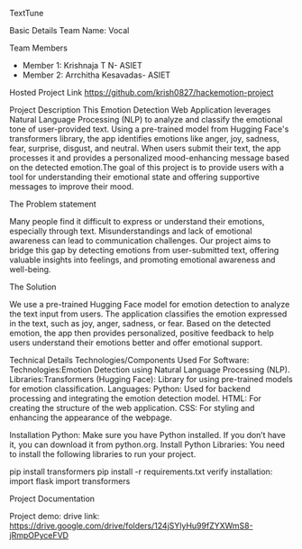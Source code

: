 TextTune

Basic Details
Team Name: Vocal

Team Members
- Member 1: Krishnaja T N- ASIET
- Member 2: Arrchitha Kesavadas- ASIET

Hosted Project Link
https://github.com/krish0827/hackemotion-project

Project Description
This Emotion Detection Web Application leverages Natural Language Processing (NLP) to analyze and classify the emotional tone of user-provided text. Using a pre-trained model from Hugging Face's transformers library, the app identifies emotions like anger, joy, sadness, fear, surprise, disgust, and neutral. When users submit their text, the app processes it and provides a personalized mood-enhancing message based on the detected emotion.The goal of this project is to provide users with a tool for understanding their emotional state and offering supportive messages to improve their mood.

 The Problem statement
 
Many people find it difficult to express or understand their emotions, especially through text. Misunderstandings and lack of emotional awareness can lead to communication challenges. Our project aims to bridge this gap by detecting emotions from user-submitted text, offering valuable insights into feelings, and promoting emotional awareness and well-being.

The Solution

We use a pre-trained Hugging Face model for emotion detection to analyze the text input from users. The application classifies the emotion expressed in the text, such as joy, anger, sadness, or fear. Based on the detected emotion, the app then provides personalized, positive feedback to help users understand their emotions better and offer emotional support.

Technical Details
Technologies/Components Used
For Software:
Technologies:Emotion Detection using Natural Language Processing (NLP).
Libraries:Transformers (Hugging Face): Library for using pre-trained models for emotion classification.
Languages:
Python: Used for backend processing and integrating the emotion detection model.
HTML: For creating the structure of the web application.
CSS: For styling and enhancing the appearance of the webpage.

 Installation
Python: Make sure you have Python installed. If you don’t have it, you can download it from python.org.
Install Python Libraries: You need to install the following libraries to run your project.

pip install transformers
pip install -r requirements.txt
verify installation:
import flask
import transformers

 Project Documentation
 
Project demo:
drive link: https://drive.google.com/drive/folders/124jSYlyHu99fZYXWmS8-jRmpOPyceFVD

